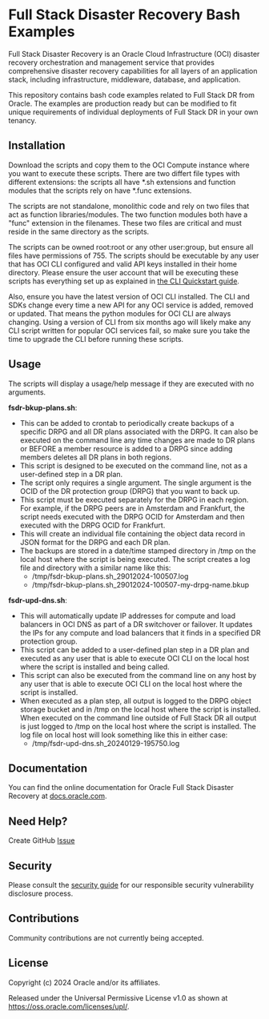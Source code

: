 # Full Stack Disaster Recovery Bash Examples

Full Stack Disaster Recovery is an Oracle Cloud Infrastructure (OCI) disaster recovery orchestration and management service that provides comprehensive disaster recovery capabilities for all layers of an application stack, including infrastructure, middleware, database, and application.

This repository contains bash code examples related to Full Stack DR from Oracle.  The examples are production ready but can be modified to fit unique requirements of individual deployments of Full Stack DR in your own tenancy.

## Installation

Download the scripts and copy them to the OCI Compute instance where you want to execute these scripts.  There are two differt file types with different extensions: the scripts all have *.sh extensions and function modules that the scripts rely on have *.func extensions.

The scripts are not standalone, monolithic code and rely on two files that act as function libraries/modules. The two function modules both have a "func" extension in the filenames. These two files are critical and must reside in the same directory as the scripts.

The scripts can be owned root:root or any other user:group, but ensure all files have permissions of 755.  The scripts should be executable by any user that has OCI CLI configured and valid API keys installed in their home directory. Please ensure the user account that will be executing these scripts has everything set up as explained in [the CLI Quickstart guide](https://docs.oracle.com/en-us/iaas/Content/API/SDKDocs/cliinstall.htm).

Also, ensure you have the latest version of OCI CLI installed. The CLI and SDKs change every time a new API for any OCI service is added, removed or updated.  That means the python modules for OCI CLI are always changing.  Using a version of CLI from six months ago will likely make any CLI script written for popular OCI services fail, so make sure you take the time to upgrade the CLI before running these scripts.

## Usage
The scripts will display a usage/help message if they are executed with no arguments.

**fsdr-bkup-plans.sh**: 
* This can be added to crontab to periodically create backups of a specific DRPG and all DR plans associated with the DRPG. It can also be executed on the command line any time changes are made to DR plans or BEFORE a member resource is added to a DRPG since adding members deletes all DR plans in both regions.
* This script is designed to be executed on the command line, not as a user-defined step in a DR plan.
* The script only requires a single argument. The single argument is the OCID of the DR protection group (DRPG) that you want to back up.
* This script must be executed separately for the DRPG in each region. For example, if the DRPG peers are in Amsterdam and Frankfurt, the script needs executed with the DRPG OCID for Amsterdam and then executed with the DRPG OCID for Frankfurt.
* This will create an individual file containing the object data record in JSON format for the DRPG and each DR plan.
* The backups are stored in a date/time stamped directory in /tmp on the local host where the script is being executed.  The script creates a log file and directory with a similar name like this:
  * /tmp/fsdr-bkup-plans.sh_29012024-100507.log
  * /tmp/fsdr-bkup-plans.sh_29012024-100507-my-drpg-name.bkup

**fsdr-upd-dns.sh**: 
* This will automatically update IP addresses for compute and load balancers in OCI DNS as part of a DR switchover or failover.  It updates the IPs for any compute and load balancers that it finds in a specified DR protection group.
* This script can be added to a user-defined plan step in a DR plan and executed as any user that is able to execute OCI CLI on the local host where the script is installed and being called.
* This script can also be executed from the command line on any host by any user that is able to execute OCI CLI on the local host where the script is installed.
* When executed as a plan step, all output is logged to the DRPG object storage bucket and in /tmp on the local host where the script is installed. When executed on the command line outside of Full Stack DR all output is just logged to /tmp on the local host where the script is installed. The log file on local host will look something like this in either case:
  * /tmp/fsdr-upd-dns.sh_20240129-195750.log


## Documentation

You can find the online documentation for Oracle Full Stack Disaster Recovery at [docs.oracle.com](https://docs.oracle.com/en-us/iaas/disaster-recovery/doc/overview-disaster-recovery.html).

## Need Help?

Create GitHub [Issue](https://github.com/oracle-samples/full-stack-disaster-recovery/issues)

## Security

Please consult the [security guide](./SECURITY.md) for our responsible security vulnerability disclosure process.

## Contributions

Community contributions are not currently being accepted.

## License

Copyright (c) 2024 Oracle and/or its affiliates.

Released under the Universal Permissive License v1.0 as shown at
<https://oss.oracle.com/licenses/upl/>.
